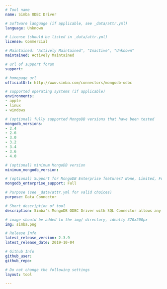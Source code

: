 ```yaml
---
# Tool name
name: Simba ODBC Driver

# Software language (if applicable, see _data/attr.yml)
language: Unknown

# License (should be listed in _data/attr.yml)
license: Commercial

# Maintained: "Actively Maintained", "Inactive", "Unknown"
maintained: Actively Maintained

# url of support forum
support: 

# homepage url
officialUrl: http://www.simba.com/connectors/mongodb-odbc

# supported operating systems (if applicable)
environments:
- apple
- linux
- windows

# (optional) fully supported MongoDB versions that have been tested
mongodb_versions:
- 2.4
- 2.6
- 3.0
- 3.2
- 3.4
- 3.6
- 4.0

# (optional) minimum MongoDB version
minimum_mongodb_version:

# (optional) Support for MongoDB Enterprise features? None, Limited, Full
mongodb_enterprise_support: Full

# Purpose (see _data/attr.yml for valid choices)
purpose: Data Connector

# Short description of tool
description: Simba's MongoDB ODBC Driver with SQL Connector allows any traditional analytics or business intelligence tool to query data in MongoDB via SQL.

# image should be added to the img/ directory, ideally 370x200px
img: simba.png

# Release Info
latest_release_version: 2.3.9
latest_release_date: 2019-10-04

# Github Info
github_user: 
github_repo: 

# Do not change the following settings
layout: tool

---
```


